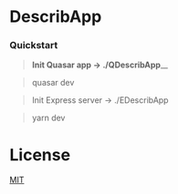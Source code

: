 # DescribApp


### Quickstart

> **Init Quasar app -> ./QDescribApp**__

> quasar dev

> Init Express server -> ./EDescribApp

> yarn dev


# License
[MIT](http://www.google.com)
